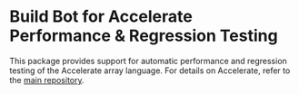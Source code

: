 Build Bot for Accelerate Performance & Regression Testing
=========================================================

This package provides support for automatic performance and regression testing of the Accelerate array language. For details on Accelerate, refer to the [main repository][GitHub].

  [GitHub]: https://github.com/AccelerateHS/accelerate
